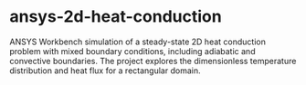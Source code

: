 # ansys-2d-heat-conduction
ANSYS Workbench simulation of a steady-state 2D heat conduction problem with mixed boundary conditions, including adiabatic and convective boundaries. The project explores the dimensionless temperature distribution and heat flux for a rectangular domain.
